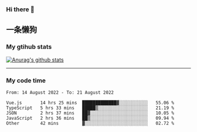 ### Hi there 👋

## 一条懒狗
<!--
**kiss-me-quickly/kiss-me-quickly** is a ✨ _special_ ✨ repository because its `README.md` (this file) appears on your GitHub profile.

Here are some ideas to get you started:

- 🔭 I’m currently working on ...
- 🌱 I’m currently learning ...
- 👯 I’m looking to collaborate on ...
- 🤔 I’m looking for help with ...
- 💬 Ask me about ...
- 📫 How to reach me: ...
- 😄 Pronouns: ...
- ⚡ Fun fact: ...
-->


### My gtihub stats

[![Anurag's github stats](https://github-readme-stats.vercel.app/api?username=kiss-me-quickly)](https://github.com/anuraghazra/github-readme-stats)

***

### My code time

<!--START_SECTION:waka-->

```text
From: 14 August 2022 - To: 21 August 2022

Vue.js       14 hrs 25 mins  █████████████▓░░░░░░░░░░░   55.06 %
TypeScript   5 hrs 33 mins   █████▒░░░░░░░░░░░░░░░░░░░   21.19 %
JSON         2 hrs 37 mins   ██▓░░░░░░░░░░░░░░░░░░░░░░   10.05 %
JavaScript   2 hrs 36 mins   ██▒░░░░░░░░░░░░░░░░░░░░░░   09.94 %
Other        42 mins         ▓░░░░░░░░░░░░░░░░░░░░░░░░   02.72 %
```

<!--END_SECTION:waka-->
